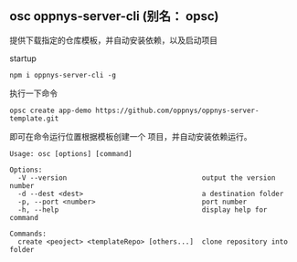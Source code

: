 ## osc oppnys-server-cli (别名： opsc)

提供下载指定的仓库模板，并自动安装依赖，以及启动项目

startup

```shell
npm i oppnys-server-cli -g
```

执行一下命令

```shell
opsc create app-demo https://github.com/oppnys/oppnys-server-template.git
```

即可在命令运行位置根据模板创建一个 项目，并自动安装依赖运行。

```shell
Usage: osc [options] [command]

Options:
  -V --version                                 output the version number
  -d --dest <dest>                             a destination folder
  -p, --port <number>                          port number
  -h, --help                                   display help for command

Commands:
  create <peoject> <templateRepo> [others...]  clone repository into folder
```